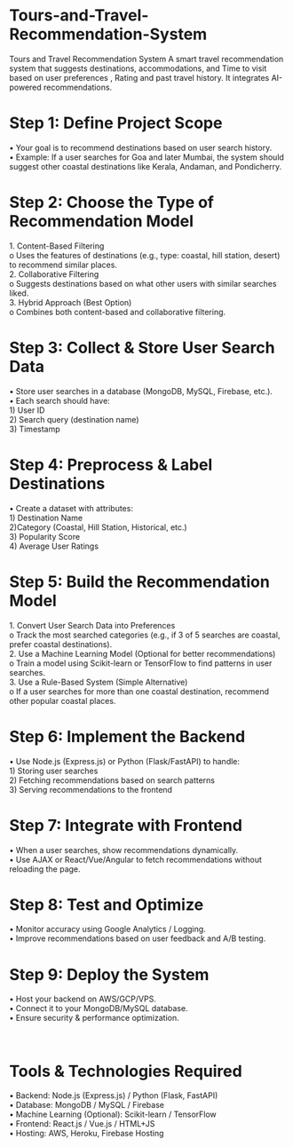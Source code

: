 # Tours-and-Travel-Recommendation-System
<p>Tours and Travel Recommendation System   A smart travel recommendation system that suggests destinations, accommodations, and Time to visit based on user preferences , Rating and past travel history. It integrates AI-powered recommendations.</p>
<h1>Step 1: Define Project Scope</h1>
•	Your goal is to recommend destinations based on user search history.<br>
•	Example: If a user searches for Goa and later Mumbai, the system should suggest other coastal destinations like Kerala, Andaman, and Pondicherry.

<h1>Step 2: Choose the Type of Recommendation Model</h1>
1.	Content-Based Filtering <br>
o	Uses the features of destinations (e.g., type: coastal, hill station, desert) to recommend similar places.<br>
2.	Collaborative Filtering <br>
o	Suggests destinations based on what other users with similar searches liked.<br>
3.	Hybrid Approach (Best Option) <br>
o	Combines both content-based and collaborative filtering.

<h1>Step 3: Collect & Store User Search Data</h1>
•	Store user searches in a database (MongoDB, MySQL, Firebase, etc.).<br>
•	Each search should have: <br>
1)	User ID<br>
2)	Search query (destination name)<br>
3)	Timestamp

<h1>Step 4: Preprocess & Label Destinations</h1>
•	Create a dataset with attributes: <br>
1)	Destination Name<br>
2)Category (Coastal, Hill Station, Historical, etc.)<br>
3)	Popularity Score<br>
4)	Average User Ratings

<h1>Step 5: Build the Recommendation Model</h1>
1.	Convert User Search Data into Preferences<br>
o	Track the most searched categories (e.g., if 3 of 5 searches are coastal, prefer coastal destinations).<br>
2.	Use a Machine Learning Model (Optional for better recommendations)<br>
o	Train a model using Scikit-learn or TensorFlow to find patterns in user searches.<br>
3.	Use a Rule-Based System (Simple Alternative)<br>
o	If a user searches for more than one coastal destination, recommend other popular coastal places.

<h1>Step 6: Implement the Backend</h1>
•	Use Node.js (Express.js) or Python (Flask/FastAPI) to handle: <br>
1)	Storing user searches<br>
2)	Fetching recommendations based on search patterns<br>
3)	Serving recommendations to the frontend

<h1>Step 7: Integrate with Frontend</h1>
•	When a user searches, show recommendations dynamically.<br>
•	Use AJAX or React/Vue/Angular to fetch recommendations without reloading the page.<br>

<h1>Step 8: Test and Optimize</h1>
•	Monitor accuracy using Google Analytics / Logging.<br>
•	Improve recommendations based on user feedback and A/B testing.<br>

<h1>Step 9: Deploy the System</h1>
•	Host your backend on AWS/GCP/VPS.<br>
•	Connect it to your MongoDB/MySQL database.<br>
•	Ensure security & performance optimization.

<br><h1>Tools & Technologies Required</h1>
•	Backend: Node.js (Express.js) / Python (Flask, FastAPI)<br>
•	Database: MongoDB / MySQL / Firebase<br>
•	Machine Learning (Optional): Scikit-learn / TensorFlow<br>
•	Frontend: React.js / Vue.js / HTML+JS<br>
•	Hosting: AWS, Heroku, Firebase Hosting
